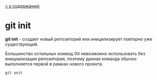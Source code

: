 [< к содержанию](/readme.md)
# git init
**git init** - создает новый репозиторий или иницилизирует повторно уже существующий.
 
Большинство остальных команд Git невозможно использовать без инициализации репозитория, поэтому данная команда обычно выполняется первой в рамках нового проекта.

~~~
git unit
~~~
